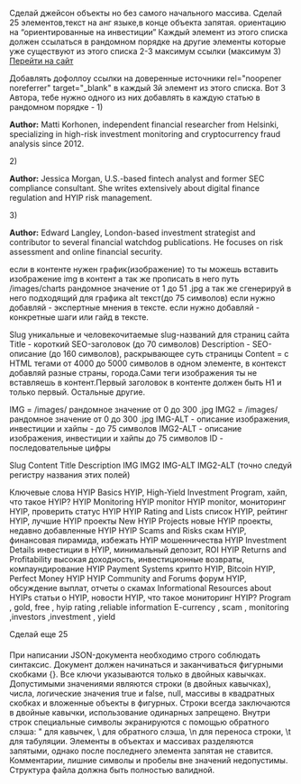 Сделай джейсон объекты но без самого начального массива.
Сделай 25 элементов,текст на анг языке,в конце объекта запятая.
ориентацию на “ориентированные на инвестиции”
 Каждый  элемент из этого списка должен ссылаться в рандомном порядке на другие элементы которые уже существуют из этого списка 2-3 максимум ссылки (максимум 3)  <a href="https://sky-finance.org/en/content/">Перейти на сайт</a>

Добавлять дофоллоу ссылки на доверенные источники rel="noopener noreferrer" target="_blank" в каждый 3й элемент из этого списка.
Вот 3 Автора, тебе нужно одного из них добавлять в каждую статью в рандомном порядке - 
1)<p><strong>Author:</strong> Matti Korhonen, independent financial researcher from Helsinki, specializing in high-risk investment monitoring and cryptocurrency fraud analysis since 2012.</p>
2)<p><strong>Author:</strong> Jessica Morgan, U.S.-based fintech analyst and former SEC compliance consultant. She writes extensively about digital finance regulation and HYIP risk management.</p>

3)<p><strong>Author:</strong> Edward Langley, London-based investment strategist and contributor to several financial watchdog publications. He focuses on risk assessment and online financial security.</p>
если в контенте  нужен график(изображение) то ты можешь вставить изображение img в контент а так же прописать в него путь  /images/charts рандомное значение от 1 до 51 .jpg  а так же сгенерируй в него подходящий для графика alt текст(до 75 символов)
если нужно добавляй - экспертные мнения в тексте.
если нужно добавляй - конкретные шаги или гайд в тексте.


Slug уникальные и человекочитаемые slug-названий для страниц сайта
Title  - короткий SEO-заголовок (до 70 символов)
Description -  SEO-описание (до 160 символов), раскрывающее суть страницы
Content  = c HTML тегами  от 4000 до 5000 символов в одном элементе, в контекст добавляй разные страны, города.Сами теги изображения ты не вставляешь в контент.Первый заголовок в контенте должен быть H1 и только первый. Остальные другие. 

IMG = /images/ рандомное значение от 0 до 300 .jpg
IMG2 = /images/ рандомное значение от 0 до 300 .jpg
IMG-ALT - описание изображения, инвестиции и хайпы - до 75 символов
IMG2-ALT - описание изображения, инвестиции и хайпы  до 75 символов
ID - последовательные цифры

Slug
Content
Title
Description
IMG
IMG2
IMG-ALT
IMG2-ALT
(точно следуй регистру названия этих полей)


Ключевые слова
HYIP Basics
HYIP, High-Yield Investment Program, хайп, что такое HYIP?
HYIP Monitoring
HYIP monitor
HYIP monitor, мониторинг HYIP, проверить статус HYIP
HYIP Rating and Lists
список HYIP, рейтинг HYIP, лучшие HYIP проекты
New HYIP Projects
новые HYIP проекты, недавно добавленные HYIP
HYIP Scams and Risks
скам HYIP, финансовая пирамида, избежать HYIP мошенничества
HYIP Investment Details
инвестиции в HYIP, минимальный депозит, ROI
HYIP Returns and Profitability
высокая доходность, инвестиционные возвраты, компаундирование
HYIP Payment Systems
крипто HYIP, Bitcoin HYIP, Perfect Money HYIP
HYIP Community and Forums
форум HYIP, обсуждение выплат, отчеты о скамах
Informational Resources about HYIPs
статьи о HYIP, новости HYIP, что такое мониторинг HYIP?
Program , gold, free , hyip rating ,reliable information
E-currency , scam , monitoring ,investors ,investment , yield

Сделай еще 25
####
При написании JSON-документа необходимо строго соблюдать синтаксис. Документ должен начинаться и заканчиваться фигурными скобками {}. Все ключи указываются только в двойных кавычках. Допустимыми значениями являются строки (в двойных кавычках), числа, логические значения true и false, null, массивы в квадратных скобках и вложенные объекты в фигурных. Строки всегда заключаются в двойные кавычки, использование одинарных запрещено. Внутри строк специальные символы экранируются с помощью обратного слэша: \" для кавычек, \\ для обратного слэша, \n для переноса строки, \t для табуляции. Элементы в объектах и массивах разделяются запятыми, однако после последнего элемента запятая не ставится. Комментарии, лишние символы и пробелы вне значений недопустимы. Структура файла должна быть полностью валидной.
